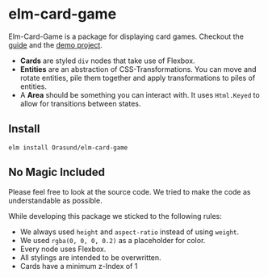 # elm-card-game

Elm-Card-Game is a package for displaying card games. Checkout the [guide](https://orasund.github.io/elm-card-game) and the [demo project](https://orasund.github.io/elm-card-game/#/demo/rock-paper-scissors).

* **Cards** are styled `div` nodes that take use of Flexbox.
* **Entities** are an abstraction of CSS-Transformations. You can move and rotate entities, pile them together and apply transformations to piles of entities.
* A **Area** should be something you can interact with. It uses `Html.Keyed` to allow for transitions between states.

## Install

```
elm install Orasund/elm-card-game
```

## No Magic Included

Please feel free to look at the source code. We tried to make the code as understandable as possible.

While developing this package we sticked to the following rules:

* We always used `height` and `aspect-ratio` instead of using `weight`.
* We used `rgba(0, 0, 0, 0.2)` as a placeholder for color.
* Every node uses Flexbox.
* All stylings are intended to be overwritten.
* Cards have a minimum z-Index of 1